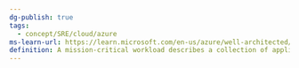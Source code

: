 ```yaml
---
dg-publish: true
tags:
  - concept/SRE/cloud/azure 
ms-learn-url: https://learn.microsoft.com/en-us/azure/well-architected/mission-critical/mission-critical-overview
definition: A mission-critical workload describes a collection of application resources, which must be highly reliable on the platform. The workload must always be available, resilient to failures, and operational
---
```


